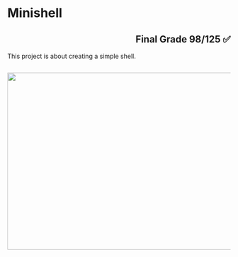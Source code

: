# Minishell <h2 align='right'>Final Grade 98/125 ✅ </h2>

This project is about creating a simple shell.

<h2 align="center"> <img src="https://github.com/OsemaFadhel/OsemaFadhel/blob/main/img/1712000100607257.gif" width="1080" height="400" /> </h2>
